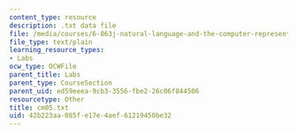 ```yaml
---
content_type: resource
description: .txt data file
file: /media/courses/6-863j-natural-language-and-the-computer-representation-of-knowledge-spring-2003/42b223aa085fe17e4aef61219450be32_cm05.txt
file_type: text/plain
learning_resource_types:
- Labs
ocw_type: OCWFile
parent_title: Labs
parent_type: CourseSection
parent_uid: ed59eeea-9cb3-3556-fbe2-26c06f844506
resourcetype: Other
title: cm05.txt
uid: 42b223aa-085f-e17e-4aef-61219450be32
---
```

